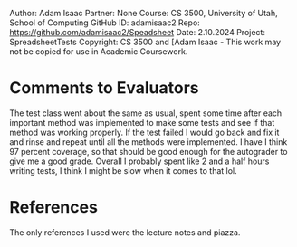 ﻿Author:     Adam Isaac
Partner:    None
Course:     CS 3500, University of Utah, School of Computing
GitHub ID:  adamisaac2
Repo:       https://github.com/adamisaac2/Speadsheet
Date:       2.10.2024 
Project:    SpreadsheetTests
Copyright:  CS 3500 and [Adam Isaac - This work may not be copied for use in Academic Coursework.

# Comments to Evaluators
The test class went about the same as usual, spent some time after each important method was implemented to make some tests and see if that
method was working properly. If the test failed I would go back and fix it and rinse and repeat until all the methods were implemented. I have
I think 97 percent coverage, so that should be good enough for the autograder to give me a good grade. Overall I probably spent like 2 and a half
hours writing tests, I think I might be slow when it comes to that lol. 

# References
The only references I used were the lecture notes and piazza. 
